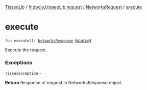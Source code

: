 [TisseoLib](../../index.md) / [fr.docjyJ.tisseoLib.request](../index.md) / [NetworksRequest](index.md) / [execute](./execute.md)

# execute

`fun execute(): `[`NetworksResponse`](../../fr.docjy-j.tisseo-lib.model.netwotk/-networks-response/index.md) [(source)](https://github.com/docjyJ/TisseoLib/tree/master/src/main/kotlin/fr/docjyJ/tisseoLib/request/NetworksRequest.kt#L23)

Execute the request.

### Exceptions

`TisseoException` -

**Return**
Response of request in NetworksResponse object.

